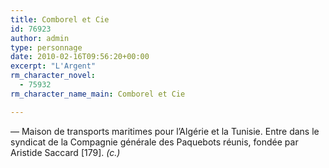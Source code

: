 ```yaml
---
title: Comborel et Cie
id: 76923
author: admin
type: personnage
date: 2010-02-16T09:56:20+00:00
excerpt: "L'Argent"
rm_character_novel:
  - 75932
rm_character_name_main: Comborel et Cie

---
```

— Maison de transports maritimes pour l&rsquo;Algérie et la Tunisie. Entre dans le syndicat de la Compagnie générale des Paquebots réunis, fondée par Aristide Saccard [179]. _(c.)_